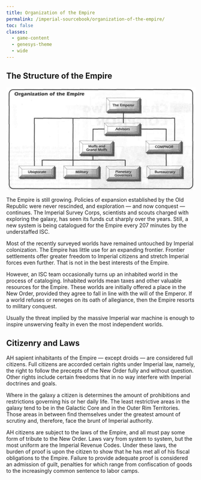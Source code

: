 ```yaml
---
title: Organization of the Empire
permalink: /imperial-sourcebook/organization-of-the-empire/
toc: false
classes: 
  - game-content
  - genesys-theme
  - wide
---
```


## The Structure of the Empire

![Organization of the Empire diagram](/assets/images/imperial-sourcebook/organization-of-the-empire.png)

The Empire is still growing. Policies of expansion established by the Old Republic were never rescinded, and exploration — and now conquest — continues. The Imperial Survey Corps, scientists and scouts charged with exploring the galaxy, has seen its funds cut sharply over the years. Still, a new system is being catalogued for the Empire every 207 minutes by the understaffed ISC.

Most of the recently surveyed worlds have remained untouched by Imperial colonization. The Empire has little use for an expanding frontier. Frontier settlements offer greater freedom to Imperial citizens and stretch Imperial forces even further. That is not in the best interests of the Empire.

However, an ISC team occasionally turns up an inhabited world in the process of cataloging. Inhabited worlds mean taxes and other valuable resources for the Empire. These worlds are initially offered a place in the New Order, provided they agree to fall in line with the will of the Emperor. If a world refuses or reneges on its oath of allegiance, then the Empire resorts to military conquest.

Usually the threat implied by the massive Imperial war machine is enough to inspire unswerving fealty in even the most independent worlds.

## Citizenry and Laws

AH sapient inhabitants of the Empire — except droids — are considered full citizens. Full citizens are accorded certain rights under Imperial law, namely, the right to follow the precepts of the New Order fully and without question. Other rights include certain freedoms that in no way interfere with Imperial doctrines and goals.

Where in the galaxy a citizen is determines the amount of prohibitions and restrictions governing his or her daily life. The least restrictive areas in the galaxy tend to be in the Galactic Core and in the Outer Rim Territories. Those areas in between find themselves under the greatest amount of scrutiny and, therefore, face the brunt of Imperial authority.

AH citizens are subject to the laws of the Empire, and all must pay some form of tribute to the New Order. Laws vary from system to system, but the most uniform are the Imperial Revenue Codes. Under these laws, the burden of proof is upon the citizen to show that he has met all of his fiscal obligations to the Empire. Failure to provide adequate proof is considered an admission of guilt, penalties for which range from confiscation of goods to the increasingly common sentence to labor camps.

